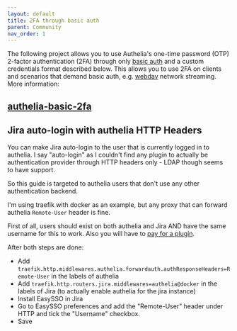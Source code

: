 ```yaml
---
layout: default
title: 2FA through basic auth
parent: Community
nav_order: 1
---
```


The following project allows you to use Authelia's one-time password (OTP) 2-factor authentication (2FA) through only
[basic auth](https://developer.mozilla.org/en-US/docs/Web/HTTP/Authentication)
and a custom credentials format described below.
This allows you to use 2FA on clients and scenarios
that demand basic auth, e.g. [webdav](https://en.wikipedia.org/wiki/WebDAV) network streaming.
More information:

## [authelia-basic-2fa](https://github.com/ViRb3/authelia-basic-2fa)

## Jira auto-login with authelia HTTP Headers

You can make Jira auto-login to the user that is currently logged in to authelia.
I say "auto-login" as I couldn't find any plugin to actually be authentication
provider through HTTP headers only - LDAP though seems to have support.

So this guide is targeted to authelia users that don't use any other authentication
backend.

I'm using traefik with docker as an example, but any proxy that can forward
authelia `Remote-User` header is fine.

First of all, users should exist on both authelia and Jira AND have the same
username for this to work. Also you will have to [pay for a plugin](https://marketplace.atlassian.com/apps/1212581/easy-sso-jira-kerberos-ntlm-saml?hosting=server&tab=overview).

After both steps are done:
  - Add `traefik.http.middlewares.authelia.forwardauth.authResponseHeaders=Remote-User` in the labels of authelia
  - Add `traefik.http.routers.jira.middlewares=authelia@docker` in the labels of Jira (to actually enable authelia for the jira instance)
  - Install EasySSO in Jira
  - Go to EasySSO preferences and add the "Remote-User" header under HTTP and tick the "Username" checkbox.
  - Save
